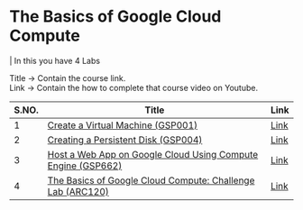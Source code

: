 # The Basics of Google Cloud Compute

| In this you have 4 Labs


Title -> Contain the course link. <br>
Link -> Contain the how to complete that course video on Youtube.

| S.NO. | Title | Link |
|-----|-----|-----|
| 1| [Create a Virtual Machine (GSP001)](https://www.skills.google/course_templates/754/labs/597504) | [Link](https://www.youtube.com/watch?v=etYLmipfSm8) |
| 2 | [Creating a Persistent Disk (GSP004)](https://www.skills.google/course_templates/754/labs/597505)| [Link](hhttps://www.youtube.com/watch?v=fABvW-nADeE)|
|3 | [Host a Web App on Google Cloud Using Compute Engine (GSP662)](https://www.skills.google/course_templates/754/labs/597506)| [Link](https://www.youtube.com/watch?v=Vgzwz_8Bnfc) |
|4| [The Basics of Google Cloud Compute: Challenge Lab (ARC120)](https://www.skills.google/course_templates/754/labs/597507) | [Link](https://www.youtube.com/watch?v=fKuhnqynJPI) |